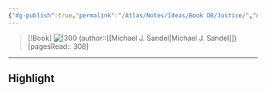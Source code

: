 ```yaml
---
{"dg-publish":true,"permalink":"/Atlas/Notes/Ideas/Book DB/Justice/","noteIcon":""}
---
```


>[!Book]
> ![|300](https://i.gr-assets.com/images/S/compressed.photo.goodreads.com/books/1441517195l/6452731._SY475_.jpg)
>(author::[[Michael J. Sandel\|Michael J. Sandel]])
[pagesRead:: 308]



---
## Highlight

